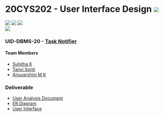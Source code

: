 # 20CYS202 - User Interface Design ![](https://img.shields.io/badge/-Live-green)
![](https://img.shields.io/badge/Batch-21CYS-lightgreen) ![](https://img.shields.io/badge/UG-blue) ![](https://img.shields.io/badge/Subject-UID-blue) <br/>
![](https://img.shields.io/badge/Category-TBD-darkblue)

### UID-DBMS-20 - [Task Notifier](https://ssuhitha.github.io/20CYS202-UID/Mini-Project/)

#### Team Members
- [Suhitha K]()
- [Tanvi Sonti]()
- [Anuvarshini M K]()

### Deliverable 
- [User Analysis Document](UID-DBMS-20_UAD.pdf)
- [ER Diagram](UID-DBMS-20_ER_Diagram.png)
- [User Interface](UI/)


